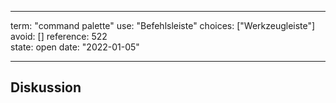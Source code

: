 
---
term:      "command palette"
use:       "Befehlsleiste"
choices:   ["Werkzeugleiste"]
avoid:     []
reference: 522        
state:     open
date:      "2022-01-05"

---

## Diskussion

